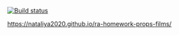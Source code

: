 [![Build status](https://ci.appveyor.com/api/projects/status/2kfym8f6lwgyovel?svg=true)](https://ci.appveyor.com/project/Nataliya2020/ra-homework-props-films)

https://nataliya2020.github.io/ra-homework-props-films/
